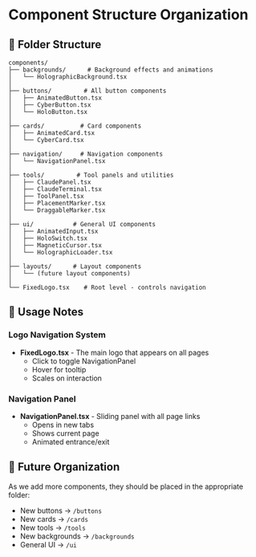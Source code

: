 # Component Structure Organization

## 📁 Folder Structure

```
components/
├── backgrounds/      # Background effects and animations
│   └── HolographicBackground.tsx
│
├── buttons/         # All button components
│   ├── AnimatedButton.tsx
│   ├── CyberButton.tsx
│   └── HoloButton.tsx
│
├── cards/          # Card components
│   ├── AnimatedCard.tsx
│   └── CyberCard.tsx
│
├── navigation/     # Navigation components
│   └── NavigationPanel.tsx
│
├── tools/         # Tool panels and utilities
│   ├── ClaudePanel.tsx
│   ├── ClaudeTerminal.tsx
│   ├── ToolPanel.tsx
│   ├── PlacementMarker.tsx
│   └── DraggableMarker.tsx
│
├── ui/           # General UI components
│   ├── AnimatedInput.tsx
│   ├── HoloSwitch.tsx
│   ├── MagneticCursor.tsx
│   └── HolographicLoader.tsx
│
├── layouts/      # Layout components
│   └── (future layout components)
│
└── FixedLogo.tsx    # Root level - controls navigation
```

## 🎯 Usage Notes

### Logo Navigation System
- **FixedLogo.tsx** - The main logo that appears on all pages
  - Click to toggle NavigationPanel
  - Hover for tooltip
  - Scales on interaction

### Navigation Panel
- **NavigationPanel.tsx** - Sliding panel with all page links
  - Opens in new tabs
  - Shows current page
  - Animated entrance/exit

## 🔄 Future Organization
As we add more components, they should be placed in the appropriate folder:
- New buttons → `/buttons`
- New cards → `/cards`
- New tools → `/tools`
- New backgrounds → `/backgrounds`
- General UI → `/ui`